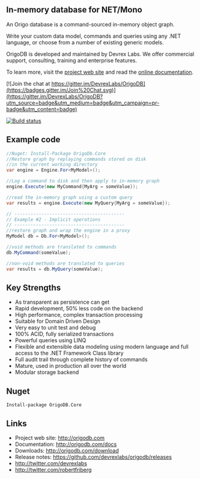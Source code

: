 ## In-memory database for NET/Mono

An Origo database is a command-sourced in-memory object graph.

Write your custom data model, commands and queries using any .NET language, or choose from a number of existing generic models.

OrigoDB is developed and maintained by Devrex Labs. We offer commercial support, consulting, training and enterprise features.

To learn more, visit the [project web site](http://dev.origodb.com) and read the [online documentation](http://dev.origodb.com/docs).

[![Join the chat at https://gitter.im/DevrexLabs/OrigoDB](https://badges.gitter.im/Join%20Chat.svg)](https://gitter.im/DevrexLabs/OrigoDB?utm_source=badge&utm_medium=badge&utm_campaign=pr-badge&utm_content=badge)

[![Build status](https://ci.appveyor.com/api/projects/status/v96t7i3a1kf0gqq3/branch/dev?svg=true)](https://ci.appveyor.com/project/rofr/origodb/branch/dev)

## Example code
```csharp
//Nuget: Install-Package OrigoDb.Core
//Restore graph by replaying commands stored on disk
//in the current working directory
var engine = Engine.For<MyModel>();

//Log a command to disk and then apply to in-memory graph
engine.Execute(new MyCommand{MyArg = someValue});

//read the in-memory graph using a custom query
var results = engine.Execute(new MyQuery{MyArg = someValue});

// -----------------------------------------
// Example #2 - Implicit operations
// -----------------------------------------
//restore graph and wrap the engine in a proxy
MyModel db = Db.For<MyModel>();

//void methods are translated to commands
db.MyCommand(someValue);

//non-void methods are translated to queries
var results = db.MyQuery(someValue);
```

## Key Strengths
* As transparent as persistence can get
* Rapid development, 50% less code on the backend
* High performance, complex transaction processing
* Suitable for Domain Driven Design
* Very easy to unit test and debug
* 100% ACID, fully serialized transactions
* Powerful queries using LINQ
* Flexible and extensible data modeling using modern language and full access to the .NET Framework Class library
* Full audit trail through complete history of commands
* Mature, used in production all over the world
* Modular storage backend

## Nuget
`Install-package OrigoDB.Core`

## Links
* Project web site: http://origodb.com
* Documentation: http://origodb.com/docs
* Downloads: http://origodb.com/download
* Release notes: https://github.com/devrexlabs/origodb/releases
* http://twitter.com/devrexlabs
* http://twitter.com/robertfriberg
